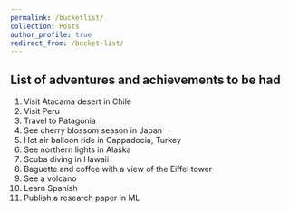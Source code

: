 ```yaml
---
permalink: /bucketlist/
collection: Posts
author_profile: true
redirect_from: /bucket-list/
---
```


<h2>List of adventures and achievements to be had</h2>

1. Visit Atacama desert in Chile
2. Visit Peru
3. Travel to Patagonia
4. See cherry blossom season in Japan
5. Hot air balloon ride in Cappadocia, Turkey
6. See northern lights in Alaska
7. Scuba diving in Hawaii
8. Baguette and coffee with a view of the Eiffel tower
9. See a volcano
10. Learn Spanish
11. Publish a research paper in ML